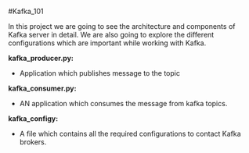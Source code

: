 #Kafka_101

In this project we are going to see the architecture and components of Kafka server in detail.
We are also going to explore the different configurations which are important while working with Kafka.

**kafka_producer.py:**
* Application which publishes message to the topic

**kafka_consumer.py:**
* AN application which consumes the message from kafka topics.

**kafka_configy:**
* A file which contains all the required configurations to contact Kafka brokers.
 
 